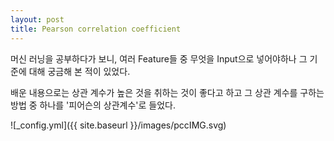 ```yaml
---
layout: post
title: Pearson correlation coefficient
---
```


머신 러닝을 공부하다가 보니, 여러 Feature들 중 무엇을 Input으로 넣어야하나 그 기준에 대해 궁금해 본 적이 있었다.

배운 내용으로는 상관 계수가 높은 것을 취하는 것이 좋다고 하고 그 상관 계수를 구하는 방법 중 하나를 '피어슨의 상관계수'로 들었다.

![_config.yml]({{ site.baseurl }}/images/pccIMG.svg)


